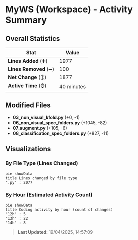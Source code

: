 # MyWS (Workspace) - Activity Summary 

## Overall Statistics

| Stat                   | Value                                                             |
| ---------------------- | ----------------------------------------------------------------- |
| **Lines Added** (➕)   | 1977                                          |
| **Lines Removed** (➖) | 100                                        |
| **Net Change** (↕)    | 1877                |
| **Active Time** (⌚)   | 40 minutes |


## Modified Files
- **03_non_visual_kfold.py** (+0, -1)
- **06_non_visual_spec_folders.py** (+1045, -82)
- **07_augment.py** (+105, -6)
- **08_classification_spec_folders.py** (+827, -11)

## Visualizations

### By File Type (Lines Changed)

```mermaid
pie showData
title Lines changed by file type
".py" : 2077
```

### By Hour (Estimated Activity Count)

```mermaid
pie showData
title Coding activity by hour (count of changes)
"12h" : 5
"13h" : 22
"14h" : 8
```


> **Last Updated:** 19/04/2025, 14:57:09